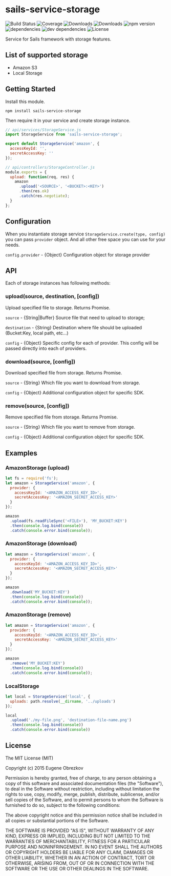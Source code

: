 # sails-service-storage

![Build Status](https://img.shields.io/travis/ghaiklor/sails-service-storage.svg)
![Coverage](https://img.shields.io/coveralls/ghaiklor/sails-service-storage.svg)
![Downloads](https://img.shields.io/npm/dm/sails-service-storage.svg)
![Downloads](https://img.shields.io/npm/dt/sails-service-storage.svg)
![npm version](https://img.shields.io/npm/v/sails-service-storage.svg)
![dependencies](https://img.shields.io/david/ghaiklor/sails-service-storage.svg)
![dev dependencies](https://img.shields.io/david/dev/ghaiklor/sails-service-storage.svg)
![License](https://img.shields.io/npm/l/sails-service-storage.svg)

Service for Sails framework with storage features.

## List of supported storage

- Amazon S3
- Local Storage

## Getting Started

Install this module.

```shell
npm install sails-service-storage
```

Then require it in your service and create storage instance.

```javascript
// api/services/StorageService.js
import StorageService from 'sails-service-storage';

export default StorageService('amazon', {
  accessKeyId: '',
  secretAccessKey: ''
});

// api/controllers/StorageController.js
module.exports = {
  upload: function(req, res) {
    amazon
      .upload('<SOURCE>', '<BUCKET>:<KEY>')
      .then(res.ok)
      .catch(res.negotiate);
  }
};
```

## Configuration

When you instantiate storage service `StorageService.create(type, config)` you can pass `provider` object.
And all other free space you can use for your needs.

`config.provider` - {Object} Configuration object for storage provider

## API

Each of storage instances has following methods:

### upload(source, destination, [config])

Upload specified file to storage. Returns Promise.

`source` - {String|Buffer} Source file that need to upload to storage;

`destination` - {String} Destination where file should be uploaded (Bucket:Key, local path, etc...)

`config` - {Object} Specific config for each of provider. This config will be passed directly into each of providers.

### download(source, [config])

Download specified file from storage. Returns Promise.

`source` - {String} Which file you want to download from storage.

`config` - {Object} Additional configuration object for specific SDK.

### remove(source, [config])

Remove specified file from storage. Returns Promise.

`source` - {String} Which file you want to remove from storage.

`config` - {Object} Additional configuration object for specific SDK.

## Examples

### AmazonStorage (upload)

```javascript
let fs = require('fs');
let amazon = StorageService('amazon', {
  provider: {
    accessKeyId: '<AMAZON_ACCESS_KEY_ID>',
    secretAccessKey: '<AMAZON_SECRET_ACCESS_KEY>'
  }
});

amazon
  .upload(fs.readFileSync('<FILE>'), 'MY_BUCKET:KEY')
  .then(console.log.bind(console))
  .catch(console.error.bind(console));
```

### AmazonStorage (download)

```javascript
let amazon = StorageService('amazon', {
  provider: {
    accessKeyId: '<AMAZON_ACCESS_KEY_ID>',
    secretAccessKey: '<AMAZON_SECRET_ACCESS_KEY>'
  }
});

amazon
  .download('MY_BUCKET:KEY')
  .then(console.log.bind(console))
  .catch(console.error.bind(console));
```

### AmazonStorage (remove)

```javascript
let amazon = StorageService('amazon', {
  provider: {
    accessKeyId: '<AMAZON_ACCESS_KEY_ID>',
    secretAccessKey: '<AMAZON_SECRET_ACCESS_KEY>'
  }
});

amazon
  .remove('MY_BUCKET:KEY')
  .then(console.log.bind(console))
  .catch(console.error.bind(console));
```

### LocalStorage

```javascript
let local = StorageService('local', {
  uploads: path.resolve(__dirname, '../uploads')
});

local
  .upload('./my-file.png', 'destination-file-name.png')
  .then(console.log.bind(console))
  .catch(console.error.bind(console))
```

## License

The MIT License (MIT)

Copyright (c) 2015 Eugene Obrezkov

Permission is hereby granted, free of charge, to any person obtaining a copy
of this software and associated documentation files (the "Software"), to deal
in the Software without restriction, including without limitation the rights
to use, copy, modify, merge, publish, distribute, sublicense, and/or sell
copies of the Software, and to permit persons to whom the Software is
furnished to do so, subject to the following conditions:

The above copyright notice and this permission notice shall be included in all
copies or substantial portions of the Software.

THE SOFTWARE IS PROVIDED "AS IS", WITHOUT WARRANTY OF ANY KIND, EXPRESS OR
IMPLIED, INCLUDING BUT NOT LIMITED TO THE WARRANTIES OF MERCHANTABILITY,
FITNESS FOR A PARTICULAR PURPOSE AND NONINFRINGEMENT. IN NO EVENT SHALL THE
AUTHORS OR COPYRIGHT HOLDERS BE LIABLE FOR ANY CLAIM, DAMAGES OR OTHER
LIABILITY, WHETHER IN AN ACTION OF CONTRACT, TORT OR OTHERWISE, ARISING FROM,
OUT OF OR IN CONNECTION WITH THE SOFTWARE OR THE USE OR OTHER DEALINGS IN THE
SOFTWARE.
